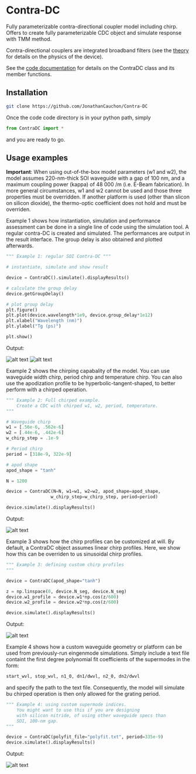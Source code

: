 # Contra-DC

Fully parameterizable contra-directional coupler model including chirp.
Offers to create fully parameterizable CDC object and simulate response with TMM method. 

Contra-directional couplers are integrated broadband filters (see the [theory](https://github.com/JonathanCauchon/Contra-DC/tree/master/Documentation) for details
on the physics of the device).

See the [code documentation](https://jonathancauchon.github.io/Contra-DC/) for details on the ContraDC class and its member functions.


## Installation
```sh
git clone https://github.com/JonathanCauchon/Contra-DC
```
Once the code code directory is in your python path, simply
```python
from ContraDC import *
```
and you are ready to go.

## Usage examples

**Important**: When using out-of-the-box model parameters (w1 and w2), the model assumes 220-nm-thick SOI waveguide with a gap of 100 nm, and a maximum coupling power (kappa) of 48 000 /m (i.e. E-Beam fabrication). In more general circumstances, w1 and w2 cannot be used and those three properties must be overridden. If another platform is used (other than slicon on silicon dioxide), the thermo-optic coefficient does not hold and must be overriden.

Example 1 shows how instantiation, simulation and performance assessment can be done in a single line of code using the simulation tool. A regular contra-DC is created and simulated. The performances are output in the result interface. The group delay is also obtained and plotted afterwards.


```python
""" Example 1: regular SOI Contra-DC """

# instantiate, simulate and show result

device = ContraDC().simulate().displayResults()

# calculate the group delay
device.getGroupDelay()

# plot group delay
plt.figure()
plt.plot(device.wavelength*1e9, device.group_delay*1e12)
plt.xlabel("Wavelength (nm)")
plt.ylabel("Tg (ps)")

plt.show()
```
Output:

![alt text](figures/example_1.png "Result of simulation")
![alt text](figures/example_1_gd.png "Result of simulation")

Example 2 shows the chirping capabality of the model. You can use waveguide width chirp, period
chirp and temperature chirp. You can also use the apodization profile to be hyperbolic-tangent-shaped,
to better perform with a chirped operation.

```python
""" Example 2: Full chirped example.
	Create a CDC with chirped w1, w2, period, temperature.
"""

# Waveguide chirp
w1 = [.56e-6, .562e-6]
w2 = [.44e-6, .442e-6]
w_chirp_step = .1e-9

# Period chirp
period = [318e-9, 322e-9]

# apod shape
apod_shape = "tanh"

N = 1200

device = ContraDC(N=N, w1=w1, w2=w2, apod_shape=apod_shape,
				 w_chirp_step=w_chirp_step, period=period)

device.simulate().displayResults()
```

Output: 

![alt text](figures/example_2.png "Result of simulation")



Example 3 shows how the chirp profiles can be customized at will. By default, a ContraDC object assumes
linear chirp profiles. Here, we show how this can be overriden to us sinusoidal chirp profiles.

```python
""" Example 3: defining custom chirp profiles
"""

device = ContraDC(apod_shape="tanh")

z = np.linspace(0, device.N_seg, device.N_seg)
device.w1_profile = device.w1*np.cos(z/600)
device.w2_profile = device.w2*np.cos(z/600)

device.simulate().displayResults()
```

Output:

![alt text](figures/example_3.png "Result of simulation")


Example 4 shows how a custom waveguide geometry or platform can be used from previously-run eingenmode simulations.
Simply include a text file containt the first degree polynomial fit coefficients of the supermodes in the form:
```txt
start_wvl, stop_wvl, n1_0, dn1/dwvl, n2_0, dn2/dwvl
```
and specify the path to the text file. Consequently, the model will simulate bu chirped operation is then only
allowed for the grating period.

```python
""" Example 4: using custom supermode indices.
	You might want to use this if you are designing 
	with silicon nitride, of using other waveguide specs than
	SOI, 100-nm gap.
"""

device = ContraDC(polyfit_file="polyfit.txt", period=335e-9)
device.simulate().displayResults()

```

Output: 

![alt text](figures/example_4.png "Result of simulation")


